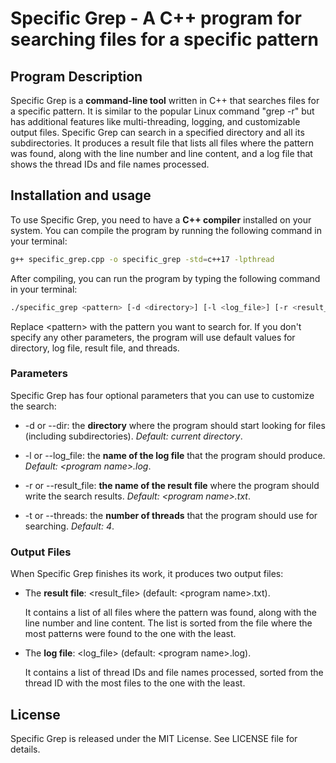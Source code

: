 # Specific Grep - A C++ program for searching files for a specific pattern

## Program Description

Specific Grep is a **command-line tool** written in C++ that searches files for a specific pattern. It is similar to the popular Linux command "grep -r" but has additional features like multi-threading, logging, and customizable output files. Specific Grep can search in a specified directory and all its subdirectories. It produces a result file that lists all files where the pattern was found, along with the line number and line content, and a log file that shows the thread IDs and file names processed.

## Installation and usage

To use Specific Grep, you need to have a **C++ compiler** installed on your system. You can compile the program by running the following command in your terminal:

```sh
g++ specific_grep.cpp -o specific_grep -std=c++17 -lpthread
```

After compiling, you can run the program by typing the following command in your terminal:

```sh
./specific_grep <pattern> [-d <directory>] [-l <log_file>] [-r <result_file>] [-t <threads>]
```

Replace \<pattern\> with the pattern you want to search for. If you don't specify any other parameters, the program will use default values for directory, log file, result file, and threads.

### Parameters

Specific Grep has four optional parameters that you can use to customize the search:

- -d or --dir: the **directory** where the program should start looking for files (including subdirectories). *Default: current directory*.

- -l or --log_file: the **name of the log file** that the program should produce. *Default: \<program name\>.log*.

- -r or --result_file: **the name of the result file** where the program should write the search results. *Default: \<program name\>.txt*.

- -t or --threads: the **number of threads** that the program should use for searching. *Default: 4*.

### Output Files

When Specific Grep finishes its work, it produces two output files:

- The **result file**: \<result_file\> (default: \<program name\>.txt).

    It contains a list of all files where the pattern was found, along with the line number and line content. The list is sorted from the file where the most patterns were found to the one with the least.

- The **log file**: \<log_file\> (default: \<program name\>.log).

    It contains a list of thread IDs and file names processed, sorted from the thread ID with the most files to the one with the least.

## License

Specific Grep is released under the MIT License. See LICENSE file for details.
